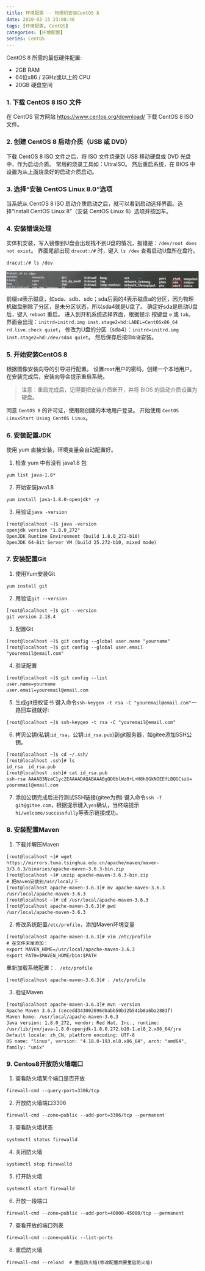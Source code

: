 ```yaml
---
title: 环境配置 -- 物理机安装CentOS 8
date: 2020-03-15 23:08:46
tags: [环境配置, CentOS]
categories: [环境配置]
series: CentOS
---
```



CentOS 8 所需的最低硬件配置:
- 2GB RAM
- 64位x86 / 2GHz或以上的 CPU
- 20GB 硬盘空间


### 1. 下载 CentOS 8 ISO 文件
在 CentOS 官方网站 https://www.centos.org/download/ 下载 CentOS 8 ISO 文件。


### 2. 创建 CentOS 8 启动介质（USB 或 DVD）
下载 CentOS 8 ISO 文件之后，将 ISO 文件烧录到 USB 移动硬盘或 DVD 光盘中，作为启动介质。
常用的烧录工具如：UltraISO。
然后重启系统，在 BIOS 中设置为从上面烧录好的启动介质启动。


### 3. 选择“安装 CentOS Linux 8.0”选项
当系统从 CentOS 8 ISO 启动介质启动之后，就可以看到启动选择界面。选择“Install CentOS Linux 8”（安装 CentOS Linux 8）选项并按回车。


### 4. 安装错误处理
实体机安装，写入镜像到U盘会出现找不到U盘的情况，报错是：`/dev/root does not exist`。
界面尾部出现 `dracut:/#` 时，键入 `ls /dev` 查看启动U盘所在盘符。
``` shell
dracut:/# ls /dev
```
![](up-e46cee7c94277328598af51d821b95afaea.webp)

前缀`sd`表示磁盘，如sda、sdb、sdc；sda后面的4表示磁盘a的分区，因为物理机磁盘删除了分区，是未分区状态，所以sda4就是U盘了。
确定好sda是启动U盘后，键入 `reboot` 重启。
进入到开机系统选择界面，根据提示 按键盘 `e` 或 `tab`。
界面会出现：`initrd=initrd.img inst.stage2=hd:LABEL=CentOSx86_64 rd.live.check quiet`，
修改为U盘的分区（sda4）：`initrd=initrd.img inst.stage2=hd:/dev/sda4 quiet`。
然后保存后按`回车键`安装。


### 5. 开始安装CentOS 8
根据图像安装向导的引导进行配置。
设置`root`用户的密码，创建一个本地用户。
在安装完成后，安装向导会提示重启系统。
> 注意：重启完成后，记得要把安装介质断开，并将 BIOS 的启动介质设置为硬盘。

同意 `CentOS 8` 的许可证，使用刚创建的本地用户登录。
开始使用 `CentOS LinuxStart Using CentOS Linux`。


### 6. 安装配置JDK
使用 yum 直接安装，环境变量会自动配置好。
1. 检查 yum 中有没有 java1.8 包
``` shell
yum list java-1.8*
```

2. 开始安装java1.8
``` shell
yum install java-1.8.0-openjdk* -y
```

3. 用验证`java -version`
``` shell
[root@localhost ~]$ java -version
openjdk version "1.8.0_272"
OpenJDK Runtime Environment (build 1.8.0_272-b10)
OpenJDK 64-Bit Server VM (build 25.272-b10, mixed mode)
```


### 7. 安装配置Git
1. 使用Yum安装Git
``` shell
yum install git
```

2. 用验证`git --version`
``` shell
[root@localhost ~]$ git --version
git version 2.18.4
```

3. 配置Git
``` shell
[root@localhost ~]$ git config --global user.name "yourname"
[root@localhost ~]$ git config --global user.email "youremail@email.com"
```

4. 验证配置
``` shell
[root@localhost ~]$ git config --list
user.name=yourname
user.email=youremail@email.com
```

5. 生成git授权证书
   键入命令`ssh-keygen -t rsa -C "youremail@email.com"`一路回车键就好:
``` shell
[root@localhost ~]$ ssh-keygen -t rsa -C "youremail@email.com"
```

6. 拷贝公钥(私钥:`id_rsa`，公钥:`id_rsa.pub`)到git服务器，如gitee添加SSH公钥。
``` shell
[root@localhost ~]$ cd ~/.ssh/
[root@localhost .ssh]# ls
id_rsa  id_rsa.pub
[root@localhost .ssh]# cat id_rsa.pub
ssh-rsa AAAAB3NzaC1yc2EAAAADAQABAAABgQD8blWzO+L+H8h8GkNOEEfLBQGCszU= youremail@email.com
```

7. 添加公钥完成后进行测试SSH链接(gitee为例)
   键入命令`ssh -T git@gitee.com`，根据提示键入`yes`确认，当终端提示`hi/welcome/successfully`等表示链接成功。


### 8. 安装配置Maven
1. 下载并解压Maven
``` shell
[root@localhost ~]# wget https://mirrors.tuna.tsinghua.edu.cn/apache/maven/maven-3/3.6.3/binaries/apache-maven-3.6.3-bin.zip
[root@localhost ~]# unzip apache-maven-3.6.3-bin.zip
# 把maven安装到/usr/local/下
[root@localhost apache-maven-3.6.3]# mv apache-maven-3.6.3 /usr/local/apache-maven-3.6.3
[root@localhost ~]# cd /usr/local/apache-maven-3.6.3
[root@localhost apache-maven-3.6.3]# pwd
/usr/local/apache-maven-3.6.3
```

2. 修改系统配置`/etc/profile`，添加Maven环境变量
``` shell
[root@localhost apache-maven-3.6.3]# vim /etc/profile
# 在文件末尾添加：
export MAVEN_HOME=/usr/local/apache-maven-3.6.3
export PATH=$MAVEN_HOME/bin:$PATH
```

重新加载系统配置：`. /etc/profile`
``` shell
[root@localhost apache-maven-3.6.3]# . /etc/profile
```

3. 验证Maven
``` shell
[root@localhost apache-maven-3.6.3]# mvn -version
Apache Maven 3.6.3 (cecedd343002696d0abb50b32b541b8a6ba2883f)
Maven home: /usr/local/apache-maven-3.6.3
Java version: 1.8.0_272, vendor: Red Hat, Inc., runtime: /usr/lib/jvm/java-1.8.0-openjdk-1.8.0.272.b10-1.el8_2.x86_64/jre
Default locale: zh_CN, platform encoding: UTF-8
OS name: "linux", version: "4.18.0-193.el8.x86_64", arch: "amd64", family: "unix"
```

### 9. Centos8开放防火墙端口
1. 查看防火墙某个端口是否开放

``` shell
firewall-cmd --query-port=3306/tcp
```

2. 开放防火墙端口3306

``` shell
firewall-cmd --zone=public --add-port=3306/tcp --permanent
```

3. 查看防火墙状态

``` shell
systemctl status firewalld
```

4. 关闭防火墙

``` shell
systemctl stop firewalld
```

5. 打开防火墙

``` shell
systemctl start firewalld
```

6. 开放一段端口

``` shell
firewall-cmd --zone=public --add-port=40000-45000/tcp --permanent
```

7. 查看开放的端口列表

``` shell
firewall-cmd --zone=public --list-ports
```

8. 重启防火墙

``` shell
firewall-cmd --reload  # 重启防火墙(修改配置后要重启防火墙)
```

